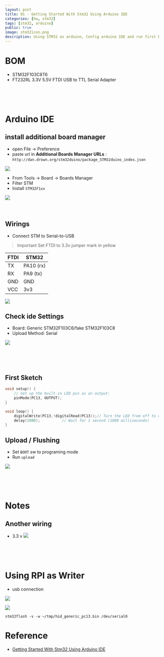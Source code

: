 ```yaml
---
layout: post
title: 01 - Getting Started With Stm32 Using Arduino IDE
categories: [hw, stm32]
tags: [stm32, arduino]
public: true
image: stm32icon.png
description: Using STM32 as arduino, Config arduino IDE and run first blink app
---
```


# BOM
- STM32F103C8T6
- FT232RL 3.3V 5.5V FTDI USB to TTL Serial Adapter

&nbsp;  
&nbsp;  
&nbsp;  
# Arduino IDE
## install additional board manager
- open File -> Preference
- paste url in **Additional Boards Manager URLs** : `http://dan.drown.org/stm32duino/package_STM32duino_index.json`
  
![](../../../images/2020-02-07-07-24-47.png)

- From Tools -> Board -> Boards Manager
- Filter STM
- Install `STM32F1xx`

![](../../../images/2020-02-07-07-26-49.png) 
&nbsp;  
&nbsp;  
&nbsp;  
## Wirings
- Connect STM to Serial-to-USB
> Important Set FTDI to 3.3v jumper  mark in yellow

| FTDI    | STM32 |
| --    | -- |
| TX | PA10 (rx) |
| RX | PA9 (tx) |
| GND | GND |
| VCC | 3v3 |


![](/images/stm32f1-yp05.jpg)

## Check ide Settings

- Board: Generic STM32F103C6/fake STM32F103C8
- Upload Method: Serial

  
![](/images/arduino-stm-settings.png)

&nbsp;  
&nbsp;  
&nbsp;  
## First Sketch

```cpp
void setup() {
    // Set up the built-in LED pin as an output:
    pinMode(PC13, OUTPUT);
}

void loop() {
    digitalWrite(PC13,!digitalRead(PC13));// Turn the LED from off to on, or on to off
    delay(1000);          // Wait for 1 second (1000 milliseconds)
}
```

## Upload / Flushing
- Set `BOOT` sw to programing mode
- Run `upload`

![](/images/2020-02-07-09-19-53.png)

&nbsp;  
&nbsp;  
&nbsp;  
# Notes
## Another wiring
 - 3.3 v
![](/images/2020-02-07-09-22-58.png)



&nbsp;  
&nbsp;  
&nbsp;  
# Using RPI as Writer
- usb connection

![](/images/2020-02-06-21-17-13.png)

![](/images/2020-02-06-22-36-48.png)

```
stm32flash -v -w ~/tmp/hid_generic_pc13.bin /dev/serial0
```
# Reference
- [Getting Started With Stm32 Using Arduino IDE](https://www.instructables.com/id/Getting-Started-With-Stm32-Using-Arduino-IDE/)